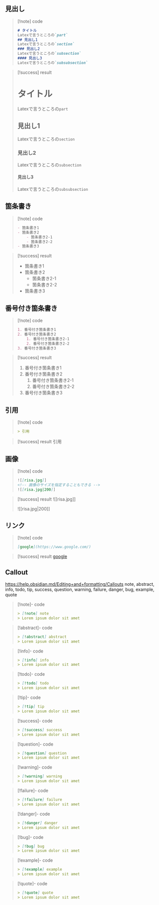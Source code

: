 
## 見出し
> [!note] code
> ```markdown
> # タイトル
> Latexで言うところの`part`
> ## 見出し1
> Latexで言うところの`section`
> ### 見出し2
> Latexで言うところの`subsection`
> #### 見出し3
> Latexで言うところの`subsubsection`

> [!success] result
> # タイトル
> Latexで言うところの`part`
> ## 見出し1
> Latexで言うところの`section`
> ### 見出し2
> Latexで言うところの`subsection`
> #### 見出し3
> Latexで言うところの`subsubsection`

## 箇条書き
> [!note] code
> ```markdown
> - 箇条書き1
> - 箇条書き2
>     - 箇条書き2-1
>     - 箇条書き2-2
> - 箇条書き3
> ```

> [!success] result
> - 箇条書き1
> - 箇条書き2
>     - 箇条書き2-1
>     - 箇条書き2-2
> - 箇条書き3

## 番号付き箇条書き
> [!note] code
> ```markdown
> 1. 番号付き箇条書き1
> 2. 番号付き箇条書き2
>     1. 番号付き箇条書き2-1
>     2. 番号付き箇条書き2-2
> 3. 番号付き箇条書き3
> ```

> [!success] result
> 1. 番号付き箇条書き1
> 2. 番号付き箇条書き2
>     1. 番号付き箇条書き2-1
>     2. 番号付き箇条書き2-2
> 3. 番号付き箇条書き3

## 引用
> [!note] code
> ```markdown
> > 引用
> ```

> [!success] result
> 引用

## 画像
> [!note] code
> ```markdown
> ![[risa.jpg]]
> <!-- 画像のサイズを指定することもできる -->
> ![[risa.jpg|200]]
> ```

> [!success] result
> ![[risa.jpg]]
> <!-- 画像のサイズを指定することもできる -->
> ![[risa.jpg|200]]


## リンク
> [!note] code
> ```markdown
> [google](https://www.google.com/)
> ```

> [!success] result
> [google](https://www.google.com/)

## Callout
https://help.obsidian.md/Editing+and+formatting/Callouts
note, abstract, info, todo, tip, success, question, warning, failure, danger, bug, example, quote

> [!note]- code
> ```markdown
> > [!note] note
> > Lorem ipsum dolor sit amet
> ```

> [!abstract]- code
> ```markdown
> > [!abstract] abstract
> > Lorem ipsum dolor sit amet
> ```

> [!info]- code
> ```markdown
> > [!info] info
> > Lorem ipsum dolor sit amet
> ```

> [!todo]- code
> ```markdown
> > [!todo] todo
> > Lorem ipsum dolor sit amet
> ```

> [!tip]- code
> ```markdown
> > [!tip] tip
> > Lorem ipsum dolor sit amet
> ```

> [!success]- code
> ```markdown
> > [!success] success
> > Lorem ipsum dolor sit amet
> ```

> [!question]- code
> ```markdown
> > [!question] question
> > Lorem ipsum dolor sit amet
> ```

> [!warning]- code
> ```markdown
> > [!warning] warning
> > Lorem ipsum dolor sit amet
> ```

> [!failure]- code
> ```markdown
> > [!failure] failure
> > Lorem ipsum dolor sit amet
> ```

> [!danger]- code
> ```markdown
> > [!danger] danger
> > Lorem ipsum dolor sit amet
> ```

> [!bug]- code
> ```markdown
> > [!bug] bug
> > Lorem ipsum dolor sit amet
> ```

> [!example]- code
> ```markdown
> > [!example] example
> > Lorem ipsum dolor sit amet
> ```

> [!quote]- code
> ```markdown
> > [!quote] quote
> > Lorem ipsum dolor sit amet
> ```
